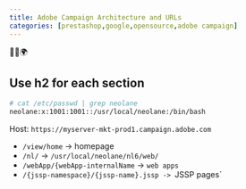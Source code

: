 ```yaml
---
title: Adobe Campaign Architecture and URLs
categories: [prestashop,google,opensource,adobe campaign]
---
```


<p class="text-center">🐍👑🌍</p>
<!--more-->

## Use h2 for each section

```bash
# cat /etc/passwd | grep neolane
neolane:x:1001:1001::/usr/local/neolane:/bin/bash
```

Host: `https://myserver-mkt-prod1.campaign.adobe.com`
- `/view/home` -> homepage
- `/nl/` -> `/usr/local/neolane/nl6/web/`
- `/webApp/{webApp-internalName` -> `web apps`
- `/{jssp-namespace}/{jssp-name}.jssp -> `JSSP pages`
